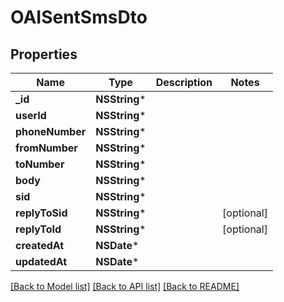 # OAISentSmsDto

## Properties
Name | Type | Description | Notes
------------ | ------------- | ------------- | -------------
**_id** | **NSString*** |  | 
**userId** | **NSString*** |  | 
**phoneNumber** | **NSString*** |  | 
**fromNumber** | **NSString*** |  | 
**toNumber** | **NSString*** |  | 
**body** | **NSString*** |  | 
**sid** | **NSString*** |  | 
**replyToSid** | **NSString*** |  | [optional] 
**replyToId** | **NSString*** |  | [optional] 
**createdAt** | **NSDate*** |  | 
**updatedAt** | **NSDate*** |  | 

[[Back to Model list]](../README#documentation-for-models) [[Back to API list]](../README#documentation-for-api-endpoints) [[Back to README]](../README)


